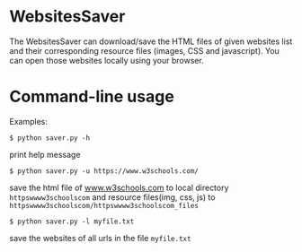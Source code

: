 # WebsitesSaver

The WebsitesSaver can download/save the HTML files of given websites list and their corresponding resource files (images, CSS and javascript). You can open those websites locally using your browser.

# Command-line usage

Examples:

```
$ python saver.py -h
```
print help message
```
$ python saver.py -u https://www.w3schools.com/
```
save the html file of www.w3schools.com to local directory <code>httpswwww3schoolscom</code> and resource files(img, css, js) to <code>httpswwww3schoolscom/httpswwww3schoolscom_files</code>

```
$ python saver.py -l myfile.txt
```
save the websites of all urls in the file <code>myfile.txt</code>
    

